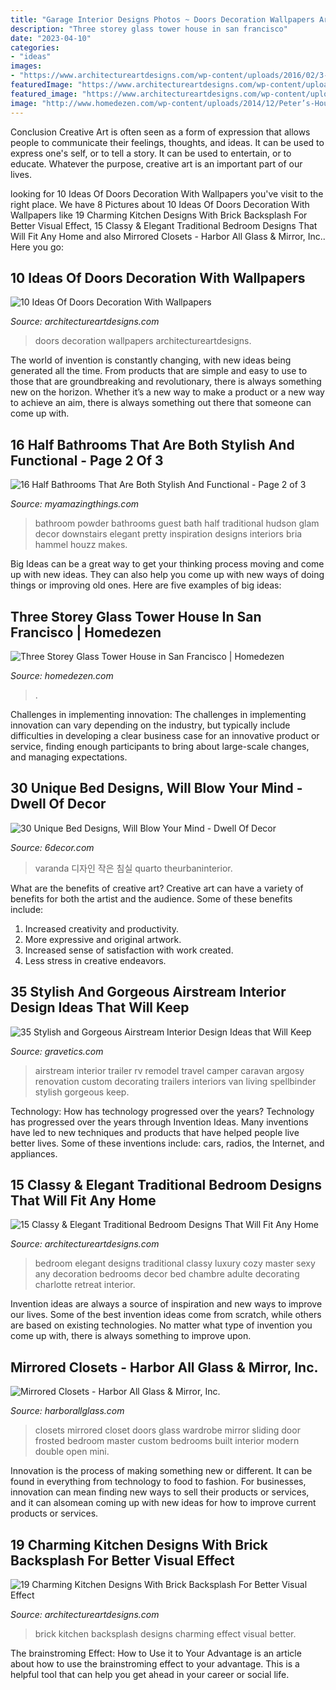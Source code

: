 ```yaml
---
title: "Garage Interior Designs Photos ~ Doors Decoration Wallpapers Architectureartdesigns"
description: "Three storey glass tower house in san francisco"
date: "2023-04-10"
categories:
- "ideas"
images:
- "https://www.architectureartdesigns.com/wp-content/uploads/2016/02/3-29.jpg"
featuredImage: "https://www.architectureartdesigns.com/wp-content/uploads/2015/01/15-Classy-Elegant-Traditional-Bedroom-Designs-That-Will-Fit-Any-Home-3-630x861.jpg"
featured_image: "https://www.architectureartdesigns.com/wp-content/uploads/2016/02/3-29.jpg"
image: "http://www.homedezen.com/wp-content/uploads/2014/12/Peter’s-House-by-Craig-Steely-Architecture-19.jpg"
---
```



Conclusion
Creative Art is often seen as a form of expression that allows people to communicate their feelings, thoughts, and ideas. It can be used to express one's self, or to tell a story. It can be used to entertain, or to educate. Whatever the purpose, creative art is an important part of our lives.

	

		
looking for 10 Ideas Of Doors Decoration With Wallpapers you've visit to the right place. We have 8 Pictures about 10 Ideas Of Doors Decoration With Wallpapers like 19 Charming Kitchen Designs With Brick Backsplash For Better Visual Effect, 15 Classy &amp; Elegant Traditional Bedroom Designs That Will Fit Any Home and also Mirrored Closets - Harbor All Glass &amp; Mirror, Inc.. Here you go:
		
    
## 10 Ideas Of Doors Decoration With Wallpapers

<img loading=lazy src="https://www.architectureartdesigns.com/wp-content/uploads/2013/03/ArchitectureArtDesigns-728.jpg" onerror="this.onerror=null;this.src='https://tse4.mm.bing.net/th?id=OIP.hTn0EhhZNaVfqeVXsGbI5wHaKq&amp;pid=15.1';" alt="10 Ideas Of Doors Decoration With Wallpapers">

_Source: architectureartdesigns.com_

>doors decoration wallpapers architectureartdesigns. 

	

The world of invention is constantly changing, with new ideas being generated all the time. From products that are simple and easy to use to those that are groundbreaking and revolutionary, there is always something new on the horizon. Whether it’s a new way to make a product or a new way to achieve an aim, there is always something out there that someone can come up with.

    
## 16 Half Bathrooms That Are Both Stylish And Functional - Page 2 Of 3

<img loading=lazy src="http://myamazingthings.com/wp-content/uploads/2016/12/decoracao-de-banheiro-colorido-30.jpg" onerror="this.onerror=null;this.src='https://tse2.mm.bing.net/th?id=OIP.zUF4hEyb0FlD86LX45cExAHaLH&amp;pid=15.1';" alt="16 Half Bathrooms That Are Both Stylish And Functional - Page 2 of 3">

_Source: myamazingthings.com_

>bathroom powder bathrooms guest bath half traditional hudson glam decor downstairs elegant pretty inspiration designs interiors bria hammel houzz makes. 

	

Big Ideas can be a great way to get your thinking process moving and come up with new ideas. They can also help you come up with new ways of doing things or improving old ones. Here are five examples of big ideas: 

    
## Three Storey Glass Tower House In San Francisco | Homedezen

<img loading=lazy src="http://www.homedezen.com/wp-content/uploads/2014/12/Peter’s-House-by-Craig-Steely-Architecture-19.jpg" onerror="this.onerror=null;this.src='https://tse1.mm.bing.net/th?id=OIP.9cXO7qOeDonZ8sMObp3i8wHaJ4&amp;pid=15.1';" alt="Three Storey Glass Tower House in San Francisco | Homedezen">

_Source: homedezen.com_

>. 

	

Challenges in implementing innovation:
The challenges in implementing innovation can vary depending on the industry, but typically include difficulties in developing a clear business case for an innovative product or service, finding enough participants to bring about large-scale changes, and managing expectations.

    
## 30 Unique Bed Designs, Will Blow Your Mind - Dwell Of Decor

<img loading=lazy src="https://4.bp.blogspot.com/-c739IJMpO9I/V98NUdj8KcI/AAAAAAAAs5Q/hoVg1iSm3DkQe7rU49L8xC-7Zl-WhoqVACLcB/s1600/modern-unique-bedroom-ipc137.jpeg" onerror="this.onerror=null;this.src='https://tse1.mm.bing.net/th?id=OIP.LRvi3V6VHn_oJYl7tIkagwHaE8&amp;pid=15.1';" alt="30 Unique Bed Designs, Will Blow Your Mind - Dwell Of Decor">

_Source: 6decor.com_

>varanda 디자인 작은 침실 quarto theurbaninterior. 

	

What are the benefits of creative art?
Creative art can have a variety of benefits for both the artist and the audience. Some of these benefits include: 
1. Increased creativity and productivity.
2. More expressive and original artwork.
3. Increased sense of satisfaction with work created. 
4. Less stress in creative endeavors.

    
## 35 Stylish And Gorgeous Airstream Interior Design Ideas That Will Keep

<img loading=lazy src="http://www.gravetics.com/wp-content/uploads/2017/08/camper-interior-decorating.jpg" onerror="this.onerror=null;this.src='https://tse3.mm.bing.net/th?id=OIP.KaoPQlls7SCDpo5ku1ATSwHaJ3&amp;pid=15.1';" alt="35 Stylish and Gorgeous Airstream Interior Design Ideas that Will Keep">

_Source: gravetics.com_

>airstream interior trailer rv remodel travel camper caravan argosy renovation custom decorating trailers interiors van living spellbinder stylish gorgeous keep. 

	

Technology: How has technology progressed over the years?
Technology has progressed over the years through Invention Ideas. Many inventions have led to new techniques and products that have helped people live better lives. Some of these inventions include: cars, radios, the Internet, and appliances.

    
## 15 Classy &amp; Elegant Traditional Bedroom Designs That Will Fit Any Home

<img loading=lazy src="https://www.architectureartdesigns.com/wp-content/uploads/2015/01/15-Classy-Elegant-Traditional-Bedroom-Designs-That-Will-Fit-Any-Home-3-630x861.jpg" onerror="this.onerror=null;this.src='https://tse2.mm.bing.net/th?id=OIP.QDCNI4eaFQVcxWn_erZZfQHaKH&amp;pid=15.1';" alt="15 Classy &amp; Elegant Traditional Bedroom Designs That Will Fit Any Home">

_Source: architectureartdesigns.com_

>bedroom elegant designs traditional classy luxury cozy master sexy any decoration bedrooms decor bed chambre adulte decorating charlotte retreat interior. 

	

Invention ideas are always a source of inspiration and new ways to improve our lives. Some of the best invention ideas come from scratch, while others are based on existing technologies. No matter what type of invention you come up with, there is always something to improve upon.

    
## Mirrored Closets - Harbor All Glass &amp; Mirror, Inc.

<img loading=lazy src="https://harborallglass.com/wp-content/uploads/2013/10/83.jpg" onerror="this.onerror=null;this.src='https://tse3.mm.bing.net/th?id=OIP.JSaSN4fJn6sUTPMOFPAD_wHaJ4&amp;pid=15.1';" alt="Mirrored Closets - Harbor All Glass &amp; Mirror, Inc.">

_Source: harborallglass.com_

>closets mirrored closet doors glass wardrobe mirror sliding door frosted bedroom master custom bedrooms built interior modern double open mini. 

	

Innovation is the process of making something new or different. It can be found in everything from technology to food to fashion. For businesses, innovation can mean finding new ways to sell their products or services, and it can alsomean coming up with new ideas for how to improve current products or services.

    
## 19 Charming Kitchen Designs With Brick Backsplash For Better Visual Effect

<img loading=lazy src="https://www.architectureartdesigns.com/wp-content/uploads/2016/02/3-29.jpg" onerror="this.onerror=null;this.src='https://tse1.mm.bing.net/th?id=OIP.beXIh3ZfAdtFh8R63H4y9QAAAA&amp;pid=15.1';" alt="19 Charming Kitchen Designs With Brick Backsplash For Better Visual Effect">

_Source: architectureartdesigns.com_

>brick kitchen backsplash designs charming effect visual better. 

	

The brainstroming Effect: How to Use it to Your Advantage is an article about how to use the brainstroming effect to your advantage. This is a helpful tool that can help you get ahead in your career or social life.

